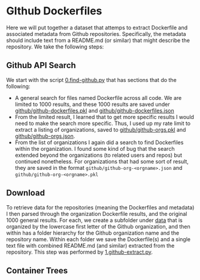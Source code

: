 # GIthub Dockerfiles

Here we will put together a dataset that attemps to extract Dockerfile and
associated metadata from Github repositories. Specifically, the metadata
should include text from a README.md (or similar) that might describe the
repository. We take the following steps:

## Github API Search

We start with the script [0.find-github.py](0.find-github.py) that has sections
that do the following:

 - A general search for files named Dockerfile across all code. We are limited to 1000 results, and these 1000 results are saved under [github/github-dockerfiles.pkl](github/github-dockerfiles.pkl) and [github/github-dockerfiles.json](github/github-dockerfiles.json)
 - From the limited result, I learned that to get more specific results I would need to make the search more specific. Thus, I used up my rate limit to extract a listing of organizations, saved to [github/github-orgs.pkl](github/github-orgs.pkl) and [github/github-orgs.json](github/github-orgs.json).
 - From the list of organizations I again did a search to find Dockerfiles within the organization. I found some kind of bug that the search extended beyond the organizations (to related users and repos) but continued nonetheless. For organizations that had some sort of result, they are saved in the format `github/github-org-<orgname>.json` and `github/github-org-<orgname>.pkl`

## Download

To retrieve data for the repositories (meaning the Dockerfiles and metadata) I then parsed
through the organization Dockerfile results, and the original 1000 general results. For
each, we create a subfolder under [data](data) that is organized by the lowercase first letter of
the Github organization, and then within has a folder hierarchy for the Github organization
name and the repository name. Within each folder we save the Dockerfile(s) and a single text
file with combined README.md (and similar) extracted from the repository. This step was 
performed by [1.github-extract.py](1.github-extract.py).

## Container Trees
